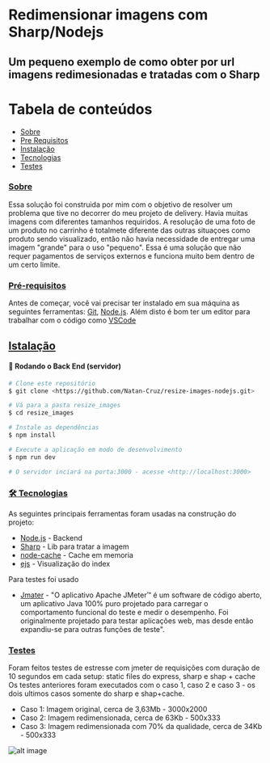 # Redimensionar imagens com Sharp/Nodejs
## Um pequeno exemplo de como obter por url imagens redimesionadas e tratadas com o Sharp
Tabela de conteúdos
=================
   * [Sobre](#sobre)
   * [Pre Requisitos](#pre-requisitos)
   * [Instalação](#instalacao)
   * [Tecnologias](#tecnologias)
   * [Testes](#Testes)
  
### [Sobre](#sobre)
Essa solução foi construida por mim com o objetivo de resolver um problema que tive no decorrer do meu projeto de delivery. Havia muitas imagens com diferentes tamanhos requiridos.
A resolução de uma foto de um produto no carrinho é totalmete diferente das outras situaçoes como produto sendo visualizado, então não havia necessidade de entregar uma imagem "grande" para o uso "pequeno".
Essa é uma solução que não requer pagamentos de serviços externos e funciona muito bem dentro de um certo limite.


### [Pré-requisitos](#Pré-requisitos)

Antes de começar, você vai precisar ter instalado em sua máquina as seguintes ferramentas:
[Git](https://git-scm.com), [Node.js](https://nodejs.org/en/). 
Além disto é bom ter um editor para trabalhar com o código como [VSCode](https://code.visualstudio.com/)

## [Istalação](#istalacao)
#### 🎲 Rodando o Back End (servidor)

```bash
# Clone este repositório
$ git clone <https://github.com/Natan-Cruz/resize-images-nodejs.git>

# Vá para a pasta resize_images
$ cd resize_images

# Instale as dependências
$ npm install

# Execute a aplicação em modo de desenvolvimento
$ npm run dev

# O servidor inciará na porta:3000 - acesse <http://localhost:3000>
```

### [ 🛠 Tecnologias](#tecnologias)

As seguintes principais ferramentas foram usadas na construção do projeto:
- [Node.js](https://nodejs.org/en/) - Backend
- [Sharp](https://sharp.pixelplumbing.com/) - Lib para tratar a imagem
- [node-cache](https://www.npmjs.com/package/node-cache) - Cache em memoria
- [ejs](https://ejs.co/) - Visualização do index

Para testes foi usado
- [Jmater](https://jmeter.apache.org/) - "O aplicativo Apache JMeter™ é um software de código aberto, um aplicativo Java 100% puro projetado para carregar o comportamento funcional do teste e medir o desempenho. Foi originalmente projetado para testar aplicações web, mas desde então expandiu-se para outras funções de teste".

### [Testes](#testes)
Foram feitos testes de estresse com jmeter de requisições com duração de 10 segundos em cada setup: static files do express, sharp e shap + cache
Os testes anteriores foram executados com o caso 1, caso 2 e caso 3 - os dois ultimos casos somente do sharp e shap+cache.

- Caso 1: Imagem original, cerca de 3,63Mb - 3000x2000
- Caso 2: Imagem redimensionada, cerca de 63Kb - 500x333
- Caso 3: Imagem redimensionada com 70% da qualidade, cerca de 34Kb - 500x333

![alt image](https://github.com/Natan-Cruz/resize-images-nodejs/blob/main/test/chart.jpg?raw=true)
